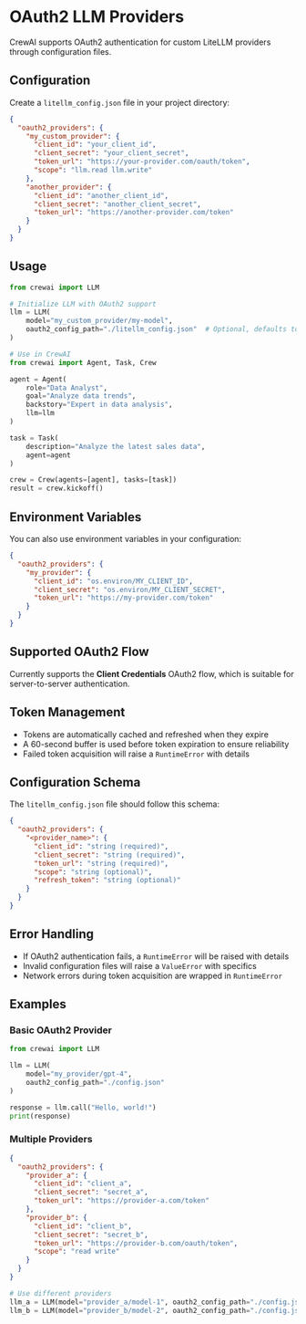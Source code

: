 # OAuth2 LLM Providers

CrewAI supports OAuth2 authentication for custom LiteLLM providers through configuration files.

## Configuration

Create a `litellm_config.json` file in your project directory:

```json
{
  "oauth2_providers": {
    "my_custom_provider": {
      "client_id": "your_client_id",
      "client_secret": "your_client_secret", 
      "token_url": "https://your-provider.com/oauth/token",
      "scope": "llm.read llm.write"
    },
    "another_provider": {
      "client_id": "another_client_id",
      "client_secret": "another_client_secret",
      "token_url": "https://another-provider.com/token"
    }
  }
}
```

## Usage

```python
from crewai import LLM

# Initialize LLM with OAuth2 support
llm = LLM(
    model="my_custom_provider/my-model",
    oauth2_config_path="./litellm_config.json"  # Optional, defaults to ./litellm_config.json
)

# Use in CrewAI
from crewai import Agent, Task, Crew

agent = Agent(
    role="Data Analyst",
    goal="Analyze data trends",
    backstory="Expert in data analysis",
    llm=llm
)

task = Task(
    description="Analyze the latest sales data",
    agent=agent
)

crew = Crew(agents=[agent], tasks=[task])
result = crew.kickoff()
```

## Environment Variables

You can also use environment variables in your configuration:

```json
{
  "oauth2_providers": {
    "my_provider": {
      "client_id": "os.environ/MY_CLIENT_ID",
      "client_secret": "os.environ/MY_CLIENT_SECRET",
      "token_url": "https://my-provider.com/token"
    }
  }
}
```

## Supported OAuth2 Flow

Currently supports the **Client Credentials** OAuth2 flow, which is suitable for server-to-server authentication.

## Token Management

- Tokens are automatically cached and refreshed when they expire
- A 60-second buffer is used before token expiration to ensure reliability
- Failed token acquisition will raise a `RuntimeError` with details

## Configuration Schema

The `litellm_config.json` file should follow this schema:

```json
{
  "oauth2_providers": {
    "<provider_name>": {
      "client_id": "string (required)",
      "client_secret": "string (required)",
      "token_url": "string (required)",
      "scope": "string (optional)",
      "refresh_token": "string (optional)"
    }
  }
}
```

## Error Handling

- If OAuth2 authentication fails, a `RuntimeError` will be raised with details
- Invalid configuration files will raise a `ValueError` with specifics
- Network errors during token acquisition are wrapped in `RuntimeError`

## Examples

### Basic OAuth2 Provider

```python
from crewai import LLM

llm = LLM(
    model="my_provider/gpt-4",
    oauth2_config_path="./config.json"
)

response = llm.call("Hello, world!")
print(response)
```

### Multiple Providers

```json
{
  "oauth2_providers": {
    "provider_a": {
      "client_id": "client_a",
      "client_secret": "secret_a",
      "token_url": "https://provider-a.com/token"
    },
    "provider_b": {
      "client_id": "client_b", 
      "client_secret": "secret_b",
      "token_url": "https://provider-b.com/oauth/token",
      "scope": "read write"
    }
  }
}
```

```python
# Use different providers
llm_a = LLM(model="provider_a/model-1", oauth2_config_path="./config.json")
llm_b = LLM(model="provider_b/model-2", oauth2_config_path="./config.json")
```
